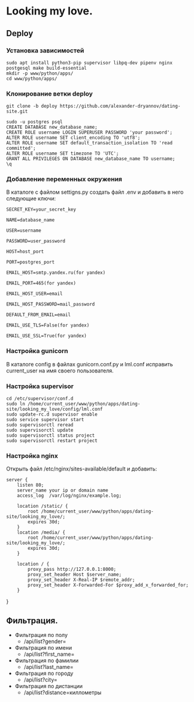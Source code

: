 # Looking my love.

## Deploy

### Установка зависимостей

```shell
sudo apt install python3-pip supervisor libpq-dev pipenv nginx postgesql make build-essential
mkdir -p www/python/apps/
cd www/python/apps/
```
### Клонирование ветки deploy

```shell
git clone -b deploy https://github.com/alexander-dryannov/dating-site.git
```

```shell
sudo -u postgres psql
CREATE DATABASE new_database_name;
CREATE ROLE username LOGIN SUPERUSER PASSWORD 'your password';
ALTER ROLE username SET client_encoding TO 'utf8';
ALTER ROLE username SET default_transaction_isolation TO 'read committed';
ALTER ROLE username SET timezone TO 'UTC';
GRANT ALL PRIVILEGES ON DATABASE new_database_name TO username;
\q
```

### Добавление переменных окружения

В каталоге с файлом settigns.py создать файл .env и добавить в него следующие ключи:

    SECRET_KEY=your_secret_key
    
    NAME=database_name
    
    USER=username
    
    PASSWORD=user_password
    
    HOST=host_port
    
    PORT=postgres_port
    
    EMAIL_HOST=smtp.yandex.ru(for yandex)
    
    EMAIL_PORT=465(for yandex)
    
    EMAIL_HOST_USER=email
    
    EMAIL_HOST_PASSWORD=mail_password
    
    DEFAULT_FROM_EMAIL=email
    
    EMAIL_USE_TLS=False(for yandex)
    
    EMAIL_USE_SSL=True(for yandex)

### Настройка gunicorn

В каталоге config в файлах gunicorn.conf.py и lml.conf исправить current_user на имя своего пользователя.

### Настройка supervisor

```shell
cd /etc/supervisor/conf.d
sudo ln /home/current_user/www/python/apps/dating-site/looking_my_love/config/lml.conf
sudo update-rc.d supervisor enable
sudo service supervisor start
sudo supervisorctl reread
sudo supervisorctl update
sudo supervisorctl status project
sudo supervisorctl restart project
```

### Настройка nginx
Открыть файл /etc/nginx/sites-available/default и добавить:

    server {
        listen 80;
        server_name your ip or domain name
        access_log  /var/log/nginx/example.log;
    
        location /static/ {
            root /home/current_user/www/python/apps/dating-site/looking_my_love/;
            expires 30d;
        }
        location /media/ {
            root /home/current_user/www/python/apps/dating-site/looking_my_love/;
            expires 30d;
        }
    
        location / {
            proxy_pass http://127.0.0.1:8000;
            proxy_set_header Host $server_name;
            proxy_set_header X-Real-IP $remote_addr;
            proxy_set_header X-Forwarded-For $proxy_add_x_forwarded_for;
        }
}




## Фильтрация.

- Фильтрация по полу
  - /api/list?gender=
- Фильтрация по имени
  - /api/list?first_name=
- Фильтрация по фамилии
  - /api/list?last_name=
- Фильтрация по городу
  - /api/list?city=
- Фильтрация по дистанции
  - /api/list?distance=киллометры
